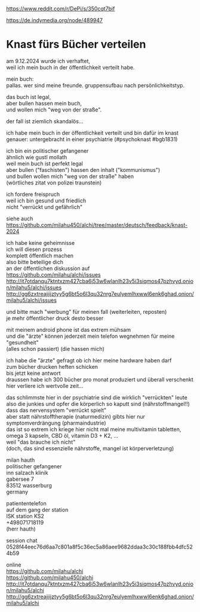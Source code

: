 https://www.reddit.com/r/DePi/s/350cqt7bif

https://de.indymedia.org/node/489947

# Knast fürs Bücher verteilen

am 9.12.2024 wurde ich verhaftet,  
weil ich mein buch in der öffentlichkeit verteilt habe.

mein buch:  
pallas. wer sind meine freunde. gruppensufbau nach persönlichkeitstyp.

das buch ist legal,  
aber bullen hassen mein buch,  
und wollen mich "weg von der straße".

der fall ist ziemlich skandalös...

ich habe mein buch
in der öffentlichkeit verteilt
und bin dafür im knast  
genauer:
untergebracht in einer psychiatrie
(#psychoknast #bgb1831)

ich bin ein politischer gefangener  
ähnlich wie gustl mollath  
weil mein buch ist perfekt legal  
aber bullen ("faschisten") hassen den inhalt
("kommunismus")  
und bullen wollen mich
"weg von der straße" haben  
(wörtliches zitat von polizei traunstein)

ich fordere freispruch  
weil ich bin gesund und friedlich  
nicht "verrückt und gefährlich"

siehe auch  
https://github.com/milahu450/alchi/tree/master/deutsch/feedback/knast-2024

ich habe keine geheimnisse  
ich will diesen prozess  
komplett öffentlich machen  
also bitte beteilige dich  
an der öffentlichen diskussion auf  
https://github.com/milahu/alchi/issues
http://it7otdanqu7ktntxzm427cba6i53w6wlanlh23v5i3siqmos47pzhvyd.onion/milahu5/alchi/issues  
http://gg6zxtreajiijztyy5g6bt5o6l3qu32nrg7eulyemlhxwwl6enk6ghad.onion/milahu5/alchi/issues

und bitte mach "werbung"
für meinen fall
(weiterleiten, reposten)  
je mehr öffentlicher druck
desto besser

mit meinem android phone
ist das extrem mühsam  
und die "ärzte" können jederzeit
mein telefon wegnehmen
für meine "gesundheit"  
(alles schon passiert)
(die hassen mich)

ich habe die "ärzte" gefragt
ob ich hier meine hardware haben darf  
zum bücher drucken heften schicken  
bis jetzt keine antwort  
draussen habe ich
300 bücher pro monat produziert
und überall verschenkt  
hier verliere ich wertvolle zeit...

das schlimmste hier in der psychiatrie
sind die wirklich "verrückten" leute  
also die junkies und opfer
die körperlich so kaputt sind
(nährstoffmangel!!)
dass das nervensystem "verrückt spielt"  
aber statt nährstofftherapie (naturmedizin)
gibts hier nur symptomverdrängung (pharmaindustrie)  
das ist so extrem
ich kriege hier nicht mal meine
multivitamin tabletten,
omega 3 kapseln,
CBD öl,
vitamin D3 + K2,
...  
weil "das brauche ich nicht"  
(doch, das sind essenzielle nährstoffe,
mangel ist körperverletzung)

milan hauth  
politischer gefangener  
inn salzach klinik  
gabersee 7  
83512 wasserburg  
germany

patiententelefon  
auf dem gang der station  
ISK station KS2  
+498071718119  
(herr hauth)

session chat
0528f44eec76d6aa7c801a8f5c36ec5a86aee9682ddaa3c30c188fbb4dfc524b59

online  
https://github.com/milahu/alchi  
https://github.com/milahu450/alchi  
http://it7otdanqu7ktntxzm427cba6i53w6wlanlh23v5i3siqmos47pzhvyd.onion/milahu5/alchi  
http://gg6zxtreajiijztyy5g6bt5o6l3qu32nrg7eulyemlhxwwl6enk6ghad.onion/milahu5/alchi
